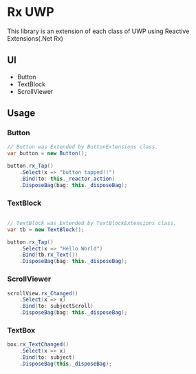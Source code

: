 # Rx UWP

This library is an extension of each class of UWP using Reactive Extensions(.Net Rx)

## UI

+ Button
+ TextBlock
+ ScrollViewer

## Usage

### Button

```c#
// Button was Extended by ButtonExtensions class.
var button = new Button(); 

button.rx_Tap()
    .Select(x => "button tapped!!")     
    .Bind(to: this._reactor.action)
    .DisposeBag(bag: this._disposeBag);

```

### TextBlock

```c#

// TextBlock was Extended by TextBlockExtensions class.
var tb = new TextBlock();

button.rx_Tap()
    .Select(x => "Hello World")
    .Bind(tb.rx_Text())
    .DisposeBag(bag: this._disposeBag);
```

### ScrollViewer

```c#
scrollView.rx_Changed()
    .Select(x => x)
    .Bind(to: subjectScroll)
    .DisposeBag(bag: this._disposeBag);

```

### TextBox

```c#
box.rx_TextChanged()
    .Select(x => x)
    .Bind(to: subject)
    .DisposeBag(this._disposeBag);
```

